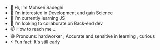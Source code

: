 - 👋 Hi, I’m Mohsen Sadeghi
- 👀 I’m interested in Development and gain Science
- 🌱 I’m currently learning JS
- 💞️ I’m looking to collaborate on Back-end dev
- 📫 How to reach me ...
- 😄 Pronouns: hardworker , Accurate and sensitive in learning , curious
- ⚡ Fun fact: It's still early

<!---
mimsinn/mimsinn is a ✨ special ✨ repository because its `README.md` (this file) appears on your GitHub profile.
You can click the Preview link to take a look at your changes.
--->
